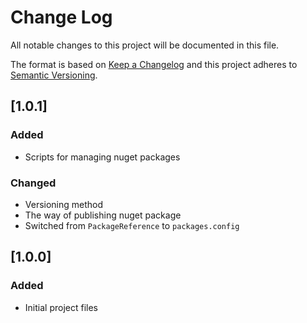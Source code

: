 # Change Log
All notable changes to this project will be documented in this file.

The format is based on [Keep a Changelog](http://keepachangelog.com/)
and this project adheres to [Semantic Versioning](http://semver.org/).

## [1.0.1]
### Added
- Scripts for managing nuget packages

### Changed
- Versioning method
- The way of publishing nuget package
- Switched from `PackageReference` to `packages.config`

## [1.0.0]
### Added
- Initial project files
